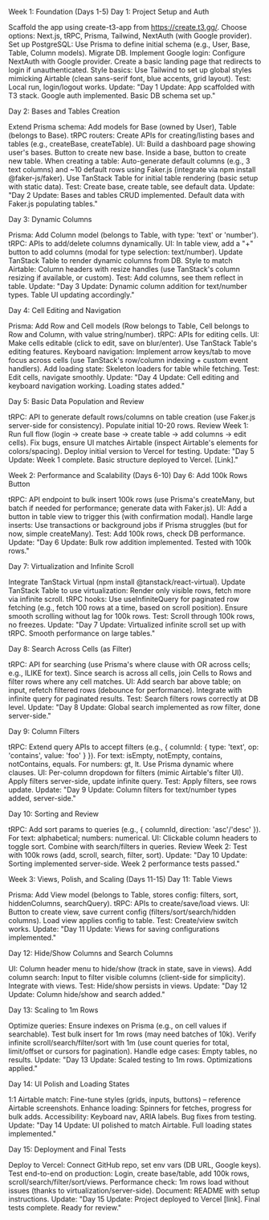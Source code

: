 Week 1: Foundation (Days 1-5)
Day 1: Project Setup and Auth

Scaffold the app using create-t3-app from https://create.t3.gg/. Choose options: Next.js, tRPC, Prisma, Tailwind, NextAuth (with Google provider).
Set up PostgreSQL: Use Prisma to define initial schema (e.g., User, Base, Table, Column models). Migrate DB.
Implement Google login: Configure NextAuth with Google provider. Create a basic landing page that redirects to login if unauthenticated.
Style basics: Use Tailwind to set up global styles mimicking Airtable (clean sans-serif font, blue accents, grid layout).
Test: Local run, login/logout works.
Update: "Day 1 Update: App scaffolded with T3 stack. Google auth implemented. Basic DB schema set up."

Day 2: Bases and Tables Creation

Extend Prisma schema: Add models for Base (owned by User), Table (belongs to Base).
tRPC routers: Create APIs for creating/listing bases and tables (e.g., createBase, createTable).
UI: Build a dashboard page showing user's bases. Button to create new base. Inside a base, button to create new table.
When creating a table: Auto-generate default columns (e.g., 3 text columns) and ~10 default rows using Faker.js (integrate via npm install @faker-js/faker).
Use TanStack Table for initial table rendering (basic setup with static data).
Test: Create base, create table, see default data.
Update: "Day 2 Update: Bases and tables CRUD implemented. Default data with Faker.js populating tables."

Day 3: Dynamic Columns

Prisma: Add Column model (belongs to Table, with type: 'text' or 'number').
tRPC: APIs to add/delete columns dynamically.
UI: In table view, add a "+" button to add columns (modal for type selection: text/number).
Update TanStack Table to render dynamic columns from DB.
Style to match Airtable: Column headers with resize handles (use TanStack's column resizing if available, or custom).
Test: Add columns, see them reflect in table.
Update: "Day 3 Update: Dynamic column addition for text/number types. Table UI updating accordingly."

Day 4: Cell Editing and Navigation

Prisma: Add Row and Cell models (Row belongs to Table, Cell belongs to Row and Column, with value string/number).
tRPC: APIs for editing cells.
UI: Make cells editable (click to edit, save on blur/enter). Use TanStack Table's editing features.
Keyboard navigation: Implement arrow keys/tab to move focus across cells (use TanStack's row/column indexing + custom event handlers).
Add loading state: Skeleton loaders for table while fetching.
Test: Edit cells, navigate smoothly.
Update: "Day 4 Update: Cell editing and keyboard navigation working. Loading states added."

Day 5: Basic Data Population and Review

tRPC: API to generate default rows/columns on table creation (use Faker.js server-side for consistency).
Populate initial 10-20 rows.
Review Week 1: Run full flow (login → create base → create table → add columns → edit cells).
Fix bugs, ensure UI matches Airtable (inspect Airtable's elements for colors/spacing).
Deploy initial version to Vercel for testing.
Update: "Day 5 Update: Week 1 complete. Basic structure deployed to Vercel. [Link]."

Week 2: Performance and Scalability (Days 6-10)
Day 6: Add 100k Rows Button

tRPC: API endpoint to bulk insert 100k rows (use Prisma's createMany, but batch if needed for performance; generate data with Faker.js).
UI: Add a button in table view to trigger this (with confirmation modal).
Handle large inserts: Use transactions or background jobs if Prisma struggles (but for now, simple createMany).
Test: Add 100k rows, check DB performance.
Update: "Day 6 Update: Bulk row addition implemented. Tested with 100k rows."

Day 7: Virtualization and Infinite Scroll

Integrate TanStack Virtual (npm install @tanstack/react-virtual).
Update TanStack Table to use virtualization: Render only visible rows, fetch more via infinite scroll.
tRPC hooks: Use useInfiniteQuery for paginated row fetching (e.g., fetch 100 rows at a time, based on scroll position).
Ensure smooth scrolling without lag for 100k rows.
Test: Scroll through 100k rows, no freezes.
Update: "Day 7 Update: Virtualized infinite scroll set up with tRPC. Smooth performance on large tables."

Day 8: Search Across Cells (as Filter)

tRPC: API for searching (use Prisma's where clause with OR across cells; e.g., ILIKE for text).
Since search is across all cells, join Cells to Rows and filter rows where any cell matches.
UI: Add search bar above table; on input, refetch filtered rows (debounce for performance).
Integrate with infinite query for paginated results.
Test: Search filters rows correctly at DB level.
Update: "Day 8 Update: Global search implemented as row filter, done server-side."

Day 9: Column Filters

tRPC: Extend query APIs to accept filters (e.g., { columnId: { type: 'text', op: 'contains', value: 'foo' } }).
For text: isEmpty, notEmpty, contains, notContains, equals.
For numbers: gt, lt.
Use Prisma dynamic where clauses.
UI: Per-column dropdown for filters (mimic Airtable's filter UI).
Apply filters server-side, update infinite query.
Test: Apply filters, see rows update.
Update: "Day 9 Update: Column filters for text/number types added, server-side."

Day 10: Sorting and Review

tRPC: Add sort params to queries (e.g., { columnId, direction: 'asc'/'desc' }).
For text: alphabetical; numbers: numerical.
UI: Clickable column headers to toggle sort.
Combine with search/filters in queries.
Review Week 2: Test with 100k rows (add, scroll, search, filter, sort).
Update: "Day 10 Update: Sorting implemented server-side. Week 2 performance tests passed."

Week 3: Views, Polish, and Scaling (Days 11-15)
Day 11: Table Views

Prisma: Add View model (belongs to Table, stores config: filters, sort, hiddenColumns, searchQuery).
tRPC: APIs to create/save/load views.
UI: Button to create view, save current config (filters/sort/search/hidden columns).
Load view applies config to table.
Test: Create/view switch works.
Update: "Day 11 Update: Views for saving configurations implemented."

Day 12: Hide/Show Columns and Search Columns

UI: Column header menu to hide/show (track in state, save in views).
Add column search: Input to filter visible columns (client-side for simplicity).
Integrate with views.
Test: Hide/show persists in views.
Update: "Day 12 Update: Column hide/show and search added."

Day 13: Scaling to 1m Rows

Optimize queries: Ensure indexes on Prisma (e.g., on cell values if searchable).
Test bulk insert for 1m rows (may need batches of 10k).
Verify infinite scroll/search/filter/sort with 1m (use count queries for total, limit/offset or cursors for pagination).
Handle edge cases: Empty tables, no results.
Update: "Day 13 Update: Scaled testing to 1m rows. Optimizations applied."

Day 14: UI Polish and Loading States

1:1 Airtable match: Fine-tune styles (grids, inputs, buttons) – reference Airtable screenshots.
Enhance loading: Spinners for fetches, progress for bulk adds.
Accessibility: Keyboard nav, ARIA labels.
Bug fixes from testing.
Update: "Day 14 Update: UI polished to match Airtable. Full loading states implemented."

Day 15: Deployment and Final Tests

Deploy to Vercel: Connect GitHub repo, set env vars (DB URL, Google keys).
Test end-to-end on production: Login, create base/table, add 100k rows, scroll/search/filter/sort/views.
Performance check: 1m rows load without issues (thanks to virtualization/server-side).
Document: README with setup instructions.
Update: "Day 15 Update: Project deployed to Vercel [link]. Final tests complete. Ready for review."